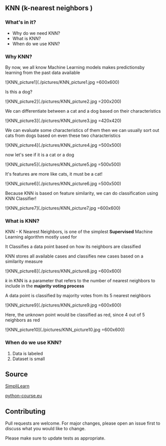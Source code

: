 ## KNN (k-nearest neighbors )
### What's in it?
* Why do we need KNN?
* What is KNN?
* When do we use KNN?

### Why KNN?
By now, we all know Machine Learning models makes predictionsby learning from the past data available

![KNN_picture1](./pictures/KNN_picture1.jpg =600x600)

Is this a dog?

![KNN_picture2](./pictures/KNN_picture2.jpg =200x200)
    
We can differentiate between a cat and a dog based on their characteristics

![KNN_picture3](./pictures/KNN_picture3.jpg =420x420)

We can evaluate some characteristics of them then we can usually sort out cats from dogs based on even these two characteristics

![KNN_picture4](./pictures/KNN_picture4.jpg =500x500)

now let's see if it is a cat or a dog

![KNN_picture5](./pictures/KNN_picture5.jpg =500x500)


It's features are more like cats, it must be a cat!

![KNN_picture6](./pictures/KNN_picture6.jpg =500x500)

Because KNN is based on feature similarity, we can do classification using KNN Classifier!

![KNN_picture7](./pictures/KNN_picture7.jpg =600x600)

### What is KNN?
KNN - K Nearest Neighbors, is one of the simplest **Supervised** Machine Learning algorithm mostly used for

It Classifies a data point based on how its neighbors are classified

KNN stores all available cases and classifies new cases based on a similarity measure

![KNN_picture8](./pictures/KNN_picture8.jpg =600x600)

*k* in KNN is a parameter that refers to the number of nearest neighbors to include in the **majority voting process**

A data point is classified by majority votes from its 5 nearest neighbors

![KNN_picture9](./pictures/KNN_picture9.jpg =600x600)

Here, the unknown point would be classified as red, since 4 out of 5 neighbors as red

![KNN_picture10](./pictures/KNN_picture10.jpg =600x600)

### When do we use KNN?
 1. Data is labeled
 2. Dataset is small


## Source
[SimpliLearn](https://www.slideshare.net/Simplilearn/knearest-neighbor-classification-algorithm-how-knn-algorithm-works-knn-algorithm-simplilearn)

[python-course.eu](https://www.python-course.eu/k_nearest_neighbor_classifier.php)

## Contributing
Pull requests are welcome. For major changes, please open an issue first to discuss what you would like to change.

Please make sure to update tests as appropriate.
